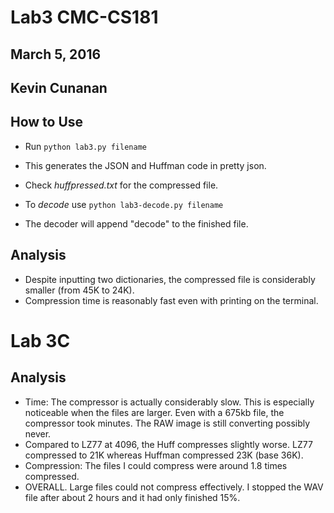 # Lab3 CMC-CS181
## March 5, 2016
## Kevin Cunanan

## How to Use
* Run `python lab3.py filename`
* This generates the JSON and Huffman code in pretty json.
* Check *huffpressed.txt* for the compressed file.

* To *decode* use `python lab3-decode.py filename`
* The decoder will append "decode" to the finished file.

## Analysis
* Despite inputting two dictionaries, the compressed file is considerably smaller (from 45K to 24K).
* Compression time is reasonably fast even with printing on the terminal.

# Lab 3C
## Analysis
* Time: The compressor is actually considerably slow. This is especially noticeable when the files are larger. Even with a 675kb file, the compressor took minutes. The RAW image is still converting possibly never.
* Compared to LZ77 at 4096, the Huff compresses slightly worse. LZ77 compressed to 21K whereas Huffman compressed 23K (base 36K).
* Compression: The files I could compress were around 1.8 times compressed.
* OVERALL. Large files could not compress effectively. I stopped the WAV file after about 2 hours and it had only finished 15%.
